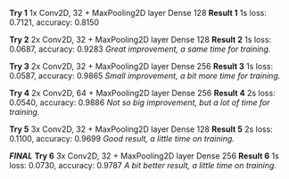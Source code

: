 **Try 1**
1x Conv2D, 32 + MaxPooling2D layer
Dense 128
**Result 1**
1s loss: 0.7121, accuracy: 0.8150

**Try 2**
2x Conv2D, 32 + MaxPooling2D layer
Dense 128
**Result 2**
1s loss: 0.0687, accuracy: 0.9283
*Great improvement, a same time for training.*

**Try 3**
2x Conv2D, 32 + MaxPooling2D layer
Dense 256
**Result 3**
1s loss: 0.0587, accuracy: 0.9865
*Small improvement, a bit more time for training.*

**Try 4**
2x Conv2D, 64 + MaxPooling2D layer
Dense 256
**Result 4**
2s loss: 0.0540, accuracy: 0.9886
*Not so big improvement, but a lot of time for training.*

**Try 5**
3x Conv2D, 32 + MaxPooling2D layer
Dense 128
**Result 5**
2s loss: 0.1100, accuracy: 0.9699
*Good result, a little time on training.*

***FINAL***
**Try 6**
3x Conv2D, 32 + MaxPooling2D layer
Dense 256
**Result 6**
1s loss: 0.0730, accuracy: 0.9787
*A bit better result, a little time on training.*

